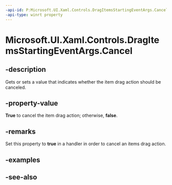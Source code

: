 ```yaml
---
-api-id: P:Microsoft.UI.Xaml.Controls.DragItemsStartingEventArgs.Cancel
-api-type: winrt property
---
```


<!-- Property syntax
public bool Cancel { get;  set; }
-->

# Microsoft.UI.Xaml.Controls.DragItemsStartingEventArgs.Cancel

## -description
Gets or sets a value that indicates whether the item drag action should be canceled.

## -property-value
**True** to cancel the item drag action; otherwise, **false**.

## -remarks
Set this property to **true** in a handler in order to cancel an items drag action. 

## -examples

## -see-also
